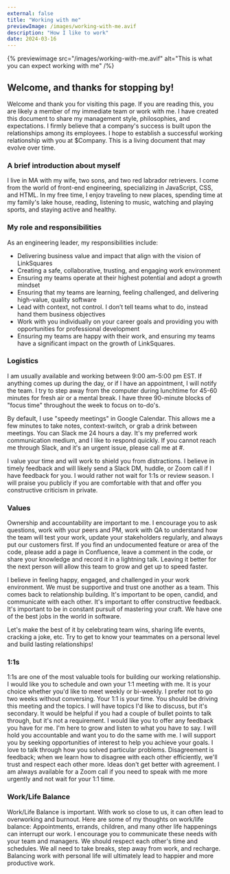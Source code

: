 ```yaml
---
external: false
title: "Working with me"
previewImage: /images/working-with-me.avif
description: "How I like to work"
date: 2024-03-16
---
```


{% previewimage src="/images/working-with-me.avif" alt="This is what you can expect working with me" /%}

## Welcome, and thanks for stopping by!

Welcome and thank you for visiting this page. If you are reading this, you are likely a member of my immediate team or work with me. I have created this document to share my management style, philosophies, and expectations. I firmly believe that a company's success is built upon the relationships among its employees. I hope to establish a successful working relationship with you at $Company.
This is a living document that may evolve over time.

### A brief introduction about myself
I live in MA with my wife, two sons, and two red labrador retrievers. I come from the world of front-end engineering, specializing in JavaScript, CSS, and HTML. In my free time, I enjoy traveling to new places, spending time at my family's lake house, reading, listening to music, watching and playing sports, and staying active and healthy.

### My role and responsibilities
As an engineering leader, my responsibilities include:
- Delivering business value and impact that align with the vision of LinkSquares
- Creating a safe, collaborative, trusting, and engaging work environment
- Ensuring my teams operate at their highest potential and adopt a growth mindset
- Ensuring that my teams are learning, feeling challenged, and delivering high-value, quality software
- Lead with context, not control. I don’t tell teams what to do, instead hand them business objectives
- Work with you individually on your career goals and providing you with opportunities for professional development
- Ensuring my teams are happy with their work, and ensuring my teams have a significant impact on the growth of LinkSquares.

### Logistics
I am usually available and working between 9:00 am-5:00 pm EST. If anything comes up during the day, or if I have an appointment, I will notify the team. I try to step away from the computer during lunchtime for 45-60 minutes for fresh air or a mental break. I have three 90-minute blocks of "focus time" throughout the week to focus on to-do's.

By default, I use "speedy meetings" in Google Calendar. This allows me a few minutes to take notes, context-switch, or grab a drink between meetings. You can Slack me 24 hours a day. It's my preferred work communication medium, and I like to respond quickly. If you cannot reach me through Slack, and it's an urgent issue, please call me at #.

I value your time and will work to shield you from distractions. I believe in timely feedback and will likely send a Slack DM, huddle, or Zoom call if I have feedback for you. I would rather not wait for 1:1s or review season. I will praise you publicly if you are comfortable with that and offer you constructive criticism in private.

### Values
Ownership and accountability are important to me. I encourage you to ask questions, work with your peers and PM, work with QA to understand how the team will test your work, update your stakeholders regularly, and always put our customers first. If you find an undocumented feature or area of the code, please add a page in Confluence, leave a comment in the code, or share your knowledge and record it in a lightning talk. Leaving it better for the next person will allow this team to grow and get up to speed faster.

I believe in feeling happy, engaged, and challenged in your work environment. We must be supportive and trust one another as a team. This comes back to relationship building. It's important to be open, candid, and communicate with each other. It's important to offer constructive feedback. It's important to be in constant pursuit of mastering your craft. We have one of the best jobs in the world in software. 

Let's make the best of it by celebrating team wins, sharing life events, cracking a joke, etc. Try to get to know your teammates on a personal level and build lasting relationships!

### 1:1s
1:1s are one of the most valuable tools for building our working relationship. I would like you to schedule and own your 1:1 meeting with me. It is your choice whether you'd like to meet weekly or bi-weekly. I prefer not to go two weeks without conversing. Your 1:1 is your time. You should be driving this meeting and the topics. I will have topics I'd like to discuss, but it's secondary. It would be helpful if you had a couple of bullet points to talk through, but it's not a requirement. I would like you to offer any feedback you have for me. I'm here to grow and listen to what you have to say. I will hold you accountable and want you to do the same with me. I will support you by seeking opportunities of interest to help you achieve your goals. I love to talk through how you solved particular problems. Disagreement is feedback; when we learn how to disagree with each other efficiently, we'll trust and respect each other more. Ideas don't get better with agreement.
I am always available for a Zoom call if you need to speak with me more urgently and not wait for your 1:1 time.

### Work/Life Balance
Work/Life Balance is important. With work so close to us, it can often lead to overworking and burnout. Here are some of my thoughts on work/life balance: Appointments, errands, children, and many other life happenings can interrupt our work. I encourage you to communicate these needs with your team and managers. We should respect each other's time and schedules. We all need to take breaks, step away from work, and recharge. Balancing work with personal life will ultimately lead to happier and more productive work.

